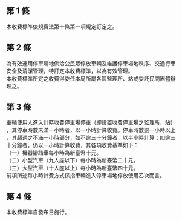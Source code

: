 第 1 條
-------
本收費標準依規費法第十條第一項規定訂定之。

第 2 條
-------
為有效運用停車場地供洽公民眾停放車輛及維護停車場地秩序、交通行車  
安全及清潔管理，特訂定本收費標準，以為有效管理。  
本收費標準所定之收費得委任本局所屬各區監理所、站或委託民間團體辦  
理之。

第 3 條
-------
車輛使用人進入計時收費停車場停車（即設置收費停車場之監理所、站）  
，其停車時數未滿一小時者，以一小時計算收費。停車時數逾一小時以上  
，其超過之不滿一小時部分，如不逾三十分鐘者，以半小時計算；如逾三  
十分鐘者，仍以一小時計算收費，其各項收費基準如下：  
（一）機器腳踏車每小時為新臺幣十元。  
（二）小型汽車（九人座以下）每小時為新臺幣二十元。  
（三）大型汽車（十人座以上）每小時為新臺幣四十元。  
前項所述每小時計費方式係指車輛進入停車場地停放使用乙次而言。

第 4 條
-------
本收費標準自發布日施行。

